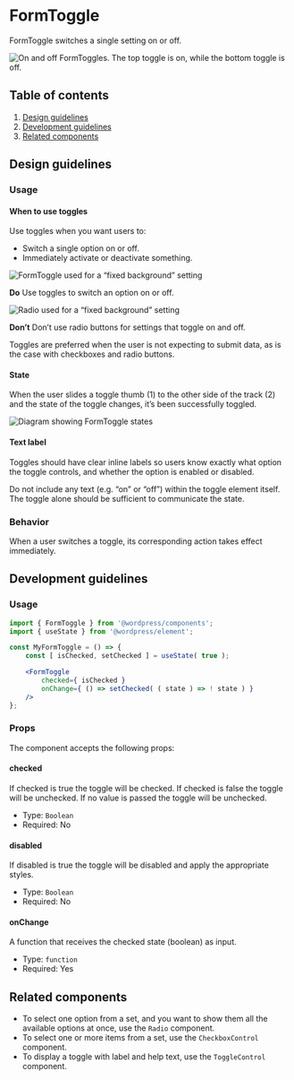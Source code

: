 # FormToggle

FormToggle switches a single setting on or off.

![On and off FormToggles. The top toggle is on, while the bottom toggle is off.](https://wordpress.org/gutenberg/files/2019/01/Toggle.jpg)

## Table of contents

1. [Design guidelines](#design-guidelines)
2. [Development guidelines](#development-guidelines)
3. [Related components](#related-components)

## Design guidelines

### Usage

#### When to use toggles

Use toggles when you want users to:

-   Switch a single option on or off.
-   Immediately activate or deactivate something.

![FormToggle used for a “fixed background” setting](https://wordpress.org/gutenberg/files/2019/01/Toggle-Do.jpg)

**Do**
Use toggles to switch an option on or off.

![Radio used for a “fixed background” setting](https://wordpress.org/gutenberg/files/2019/01/Toggle-Dont.jpg)

**Don’t**
Don’t use radio buttons for settings that toggle on and off.

Toggles are preferred when the user is not expecting to submit data, as is the case with checkboxes and radio buttons.

#### State

When the user slides a toggle thumb (1) to the other side of the track (2) and the state of the toggle changes, it’s been successfully toggled.

![Diagram showing FormToggle states](https://wordpress.org/gutenberg/files/2019/01/Toggle-Diagram.jpg)

#### Text label

Toggles should have clear inline labels so users know exactly what option the toggle controls, and whether the option is enabled or disabled.

Do not include any text (e.g. “on” or “off”) within the toggle element itself. The toggle alone should be sufficient to communicate the state.

### Behavior

When a user switches a toggle, its corresponding action takes effect immediately.

## Development guidelines

### Usage

```jsx
import { FormToggle } from '@wordpress/components';
import { useState } from '@wordpress/element';

const MyFormToggle = () => {
	const [ isChecked, setChecked ] = useState( true );

	<FormToggle
		checked={ isChecked }
		onChange={ () => setChecked( ( state ) => ! state ) }
	/>
};
```

### Props

The component accepts the following props:

#### checked

If checked is true the toggle will be checked. If checked is false the toggle will be unchecked.
If no value is passed the toggle will be unchecked.

-   Type: `Boolean`
-   Required: No

#### disabled

If disabled is true the toggle will be disabled and apply the appropriate styles.

-   Type: `Boolean`
-   Required: No

#### onChange

A function that receives the checked state (boolean) as input.

-   Type: `function`
-   Required: Yes

## Related components

-   To select one option from a set, and you want to show them all the available options at once, use the `Radio` component.
-   To select one or more items from a set, use the `CheckboxControl` component.
-   To display a toggle with label and help text, use the `ToggleControl` component.
